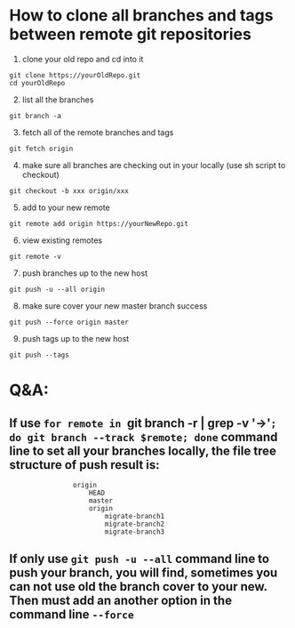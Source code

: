 How to clone all branches and tags between remote git repositories
========================================================================

1. clone your old repo and cd into it
```
git clone https://yourOldRepo.git
cd yourOldRepo
```
2. list all the branches
```
git branch -a
```
3. fetch all of the remote branches and tags
```
git fetch origin
```
4. make sure all branches are checking out in your locally (use sh script to checkout)
```
git checkout -b xxx origin/xxx
```
5. add to your new remote
```
git remote add origin https://yourNewRepo.git
```
6. view existing remotes
```
git remote -v
```
7. push branches up to the new host
```
git push -u --all origin
```
8. make sure cover your new master branch success
```
git push --force origin master
```
9. push tags up to the new host
```
git push --tags
```

# Q&A:

## If use `for remote in `git branch -r | grep -v '\->'`; do git branch --track $remote; done` command line to set all your branches locally, the file tree structure of push result is:
					origin
						HEAD
						master
						origin
							migrate-branch1
							migrate-branch2
							migrate-branch3


## If only use `git push -u --all` command line to push your branch, you will find, sometimes you can not use old the branch cover to your new. Then must add an another option in the command line `--force`

